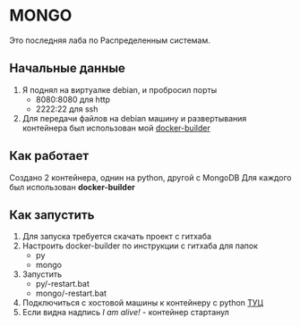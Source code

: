 # MONGO
Это последняя лаба по Распределенным системам.

## Начальные данные
1. Я поднял на виртуалке debian, и пробросил порты 
   - 8080:8080 для http
   - 2222:22 для ssh
1. Для передачи файлов на debian машину и развертывания контейнера был использован мой [docker-builder](https://github.com/koshi8bit/docker-builder)

## Как работает 
Создано 2 контейнера, однин на python, другой с MongoDB
Для каждого был использован **docker-builder** 

## Как запустить
1. Для запуска требуется скачать проект с гитхаба
1. Настроить docker-builder по инструкции с гитхаба для папок
   - py
   - mongo
1. Запустить 
   - py/-restart.bat
   - mongo/-restart.bat
1. Подключиться с хостовой машины к контейнеру с python [ТУЦ](localhost:8080/)
1. Если видна надпись *I am alive!* - контейнер стартанул 
